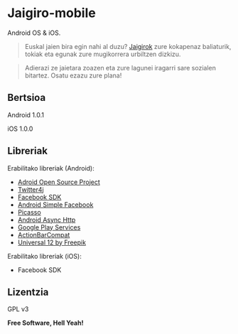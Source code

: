 Jaigiro-mobile
=========

Android OS &amp; iOS. 

> Euskal jaien bira egin nahi al duzu? [Jaigirok][1] zure kokapenaz baliaturik, tokiak eta egunak 
> zure mugikorrera urbiltzen dizkizu.

> Adierazi ze jaietara zoazen eta zure lagunei iragarri sare sozialen bitartez. Osatu ezazu zure 
> plana!



Bertsioa
----

Android 1.0.1

iOS 1.0.0

Libreriak
-----------

Erabilitako libreriak (Android):

* [Adroid Open Source Project][2]
* [Twitter4j][3]
* [Facebook SDK][4]
* [Android Simple Facebook][5]
* [Picasso][6]
* [Android Async Http][7]
* [Google Play Services][8]
* [ActionBarCompat][9]
* [Universal 12 by Freepik][10]

Erabilitako libreriak (iOS):

* Facebook SDK

Lizentzia
----

GPL v3


**Free Software, Hell Yeah!**

[1]:http://mintzatu.com/
[2]:http://source.android.com/
[3]:http://twitter4j.org/en/index.html
[4]:https://developers.facebook.com/
[5]:https://github.com/sromku/android-simple-facebook
[6]:http://square.github.io/picasso/
[7]:http://loopj.com/android-async-http/
[8]:https://developer.android.com/google/play-services/index.html?hl=es-ES
[9]:http://android-developers.blogspot.com.es/2013/08/actionbarcompat-and-io-2013-app-source.html
[10]:http://www.flaticon.com/packs/universal-12/